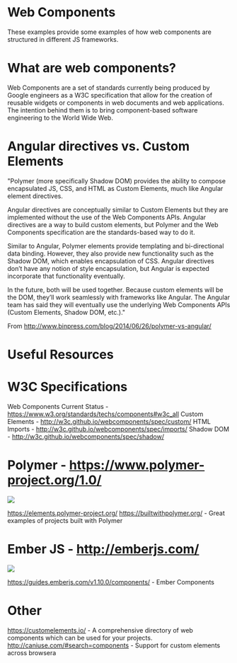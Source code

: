 # Web Components

These examples provide some examples of how web components are structured in different JS frameworks.

What are web components?
========================

Web Components are a set of standards currently being produced by Google engineers as a W3C specification that allow for the creation of reusable widgets or components in web documents and web applications.
The intention behind them is to bring component-based software engineering to the World Wide Web.

Angular directives vs. Custom Elements
=======================================

"Polymer (more specifically Shadow DOM) provides the ability to compose encapsulated JS, CSS, and HTML as Custom Elements, much like Angular element directives.

Angular directives are conceptually similar to Custom Elements but they are implemented without the use of the Web Components APIs. Angular directives are a way to build custom elements, but Polymer and the Web Components specification are the standards-based way to do it.

Similar to Angular, Polymer elements provide templating and bi-directional data binding. However, they also provide new functionality such as the Shadow DOM, which enables encapsulation of CSS. Angular directives don’t have any notion of style encapsulation, but Angular is expected incorporate that functionality eventually.

In the future, both will be used together. Because custom elements will be the DOM, they’ll work seamlessly with frameworks like Angular. The Angular team has said they will eventually use the underlying Web Components APIs (Custom Elements, Shadow DOM, etc.)."

From http://www.binpress.com/blog/2014/06/26/polymer-vs-angular/


# Useful Resources

W3C Specifications
====================

Web Components Current Status - https://www.w3.org/standards/techs/components#w3c_all
Custom Elements - http://w3c.github.io/webcomponents/spec/custom/
HTML Imports - http://w3c.github.io/webcomponents/spec/imports/
Shadow DOM - http://w3c.github.io/webcomponents/spec/shadow/


Polymer - https://www.polymer-project.org/1.0/
==============================================

![](https://elements.polymer-project.org/images/polymer.svg)

https://elements.polymer-project.org/
https://builtwithpolymer.org/ - Great examples of projects built with Polymer

Ember JS - http://emberjs.com/
==============================

![](http://www.gravatar.com/avatar/0cf15665a9146ba852bf042b0652780a?s=200)

https://guides.emberjs.com/v1.10.0/components/ - Ember Components


Other
=====

https://customelements.io/ - A comprehensive directory of web components which can be used for your projects.
http://caniuse.com/#search=components - Support for custom elements across browsera
